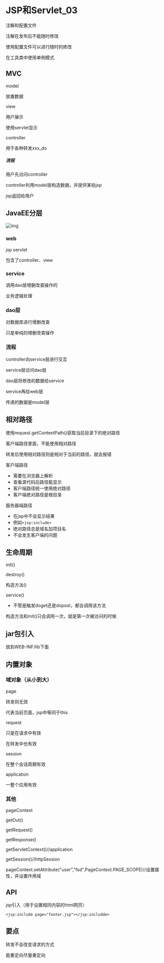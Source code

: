 # JSP和Servlet_03

注解和配置文件

注解在发布后不能随时修改

使用配置文件可以进行随时的修改

在工具类中使用单例模式

## MVC

model

放置数据

view

用户展示

使用servlet显示

controller

用于各种转发xxx_do

##### 流程

用户先访问controller

controller利用model层构造数据，并提供某些jsp

jsp返回给用户

## JavaEE分层

![img](./Snipaste_2020-01-19_16-23-02.png)

### web

jsp servlet

包含了controller、view

### service

调用dao层增删改查操作的

业务逻辑处理

### dao层

对数据库进行增删改查

只是单纯的增删改查操作

### 流程

controller向service层进行交互

service层访问dao层

dao层将修改的数据给service

service再给web层

传递的数据是model层

## 相对路径

使用request.getContextPath()获取当前目录下的绝对路径

客户端路径里面，不能使用相对路径

转发后使用相对路径则是相对于当前的路径，就会报错

客户端路径

- 需要在浏览器上解析
- 查看源代码后路径能显示
- 客户端路径统一使用绝对路径
- 客户端绝对路径是根目录

服务器端路径

- 在jsp中不会显示结果
- 例如`<jsp:include>`
- 绝对路径总是域名加项目名
- 不会发生客户端的问题

## 生命周期

init()

destroy()

构造方法()

service()

- 不管是触发doget还是dopost，都会调用该方法

构造方法和init()只会调用一次，就是第一次被访问的时候

## jar包引入

放到WEB-INF/lib下面

## 内置对象

### 域对象（从小到大）

page

转发则无效

代表当前页面，jsp中等同于this

request

只是在请求中有效

在转发中也有效

session

在整个会话周期有效

application

一整个应用有效

### 其他

pageContext

getOut()

getRequest()

getResponse()

getServletContext()//application

getSession()//httpSession

pageContext.setAttribute("user","fsd",PageContext.PAGE_SCOPE)//设置属性，并设置作用域

## API

jsp引入（用于设置相同内容的html网页）

`<jsp:include page="footer.jsp"></jsp:includde>`

## 要点

转发不会改变请求的方式

能重定向尽量重定向